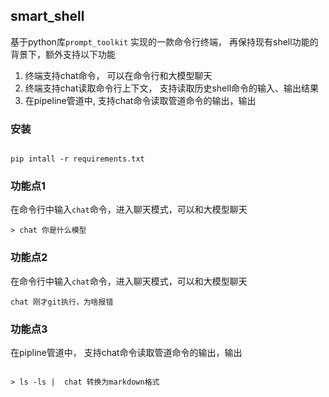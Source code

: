 ## smart_shell

基于python库`prompt_toolkit` 实现的一款命令行终端， 再保持现有shell功能的背景下，额外支持以下功能

1. 终端支持chat命令， 可以在命令行和大模型聊天
2. 终端支持chat读取命令行上下文， 支持读取历史shell命令的输入、输出结果
3. 在pipeline管道中, 支持chat命令读取管道命令的输出，输出

### 安装

```shell

pip intall -r requirements.txt

```


### 功能点1

在命令行中输入`chat`命令，进入聊天模式，可以和大模型聊天

```shell
> chat 你是什么模型
```


### 功能点2

在命令行中输入`chat`命令，进入聊天模式，可以和大模型聊天

```shell
chat 刚才git执行，为啥报错
```

### 功能点3

在pipline管道中， 支持chat命令读取管道命令的输出，输出

```shell

> ls -ls |  chat 转换为markdown格式

```